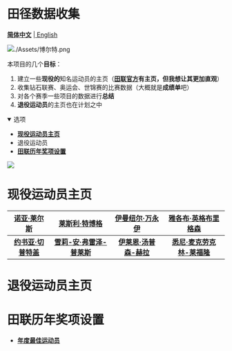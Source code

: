 # 田径数据收集

[**简体中文**](./README.md) |[ English](README.en.md)

![./Assets/博尔特.png](./Assets/博尔特.png)

本项目的几个**目标**：

1. 建立一些**现役的**知名运动员的主页（**[田联官方](https://worldathletics.org)**有主页，但我想让其更加**直观**）
2. 收集钻石联赛、奥运会、世锦赛的比赛数据（大概就是**成绩单**吧）
3. 对各个赛季一些项目的数据进行**总结**
4. **退役运动员**的主页也在计划之中

<details open>
<summary>选项</summary>

- **[现役运动员主页](#现役运动员主页)**
- 退役运动员
- **[田联历年奖项设置](#田联历年奖项设置)**

</details>

![](./Assets/奎罗伊.png)

# 现役运动员主页
| **[诺亚·莱尔斯](./Athlete/Men/Sprinter/Noah-Lyles/Profile.md)** | [**莱斯利·特博格**](./Athlete/Men/Sprinter/Letsile-Tebogo/Profile.md) | **[伊曼纽尔·万永伊](./Athlete/Men/Middle-Distance/Emmanuel-Wanyonyi/Profile.md)** | **[雅各布·英格布里格森](./Athlete/Men/Middle-Distance/Jakob-Ingebrigtsen/Profile.md)** |
| :----------------------------------------------------------: | :----------------------------------------------------------: | :----------------------------------------------------------: | :----------------------------------------------------------: |
| **[约书亚·切普特盖](./Athlete/Men/Long-Distance/Joshua-Cheptegei/Profile.md)** | **[雪莉-安·弗雷泽-普莱斯](./Athlete/Women/Sprinter/Shelly-Ann-Fraser-Pryce/Profile.md)** | **[伊莱恩·汤普森-赫拉](./Athlete/Women/Sprinter/Elaine-Thompson-Herah/Profile.md)** | **[悉尼·麦克劳克林-莱福隆](./Athlete/Women/Sprinter/Sydney-Mclaughlin-Levrone/Profile.md)** |

# 退役运动员主页

# 田联历年奖项设置

- **[年度最佳运动员](./Awards/World-Athlete-Of-The-Year/List.md)**
